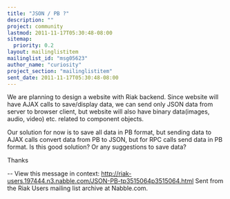 ```yaml
---
title: "JSON / PB ?"
description: ""
project: community
lastmod: 2011-11-17T05:30:48-08:00
sitemap:
  priority: 0.2
layout: mailinglistitem
mailinglist_id: "msg05623"
author_name: "curiosity"
project_section: "mailinglistitem"
sent_date: 2011-11-17T05:30:48-08:00
---
```



We are planning to design a website with Riak backend. Since website will
have AJAX calls to save/display data, we can send only JSON data from server
to browser client, but website will also have binary data(images, audio,
video) etc. related to component objects.

Our solution for now is to save all data in PB format, but sending data to
AJAX calls convert data from PB to JSON, but for RPC calls send data in PB
format. Is this good solution? Or any suggestions to save data?

Thanks

--
View this message in context: 
http://riak-users.197444.n3.nabble.com/JSON-PB-tp3515064p3515064.html
Sent from the Riak Users mailing list archive at Nabble.com.


